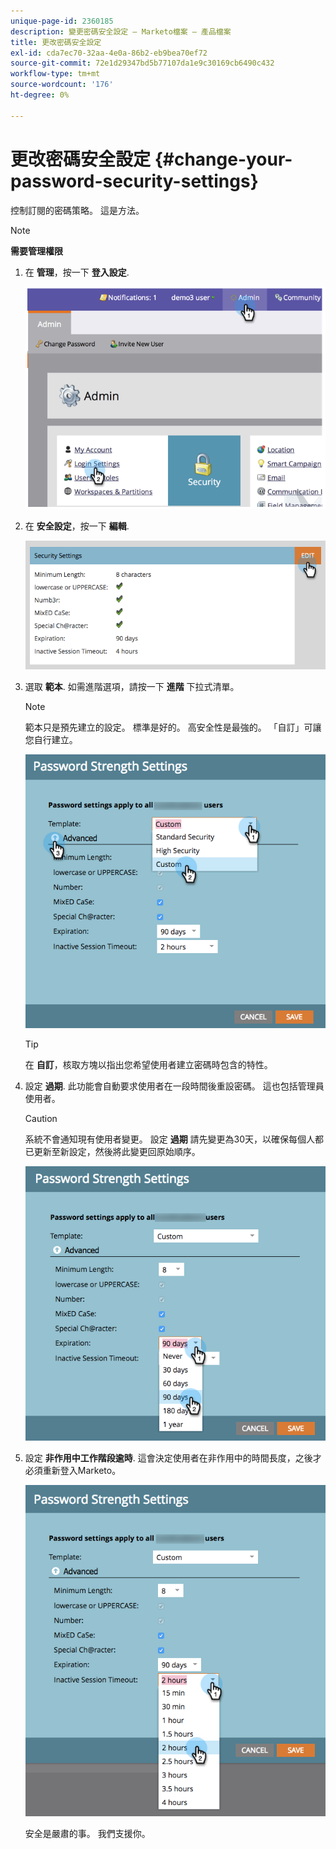 ```yaml
---
unique-page-id: 2360185
description: 變更密碼安全設定 — Marketo檔案 — 產品檔案
title: 更改密碼安全設定
exl-id: cda7ec70-32aa-4e0a-86b2-eb9bea70ef72
source-git-commit: 72e1d29347bd5b77107da1e9c30169cb6490c432
workflow-type: tm+mt
source-wordcount: '176'
ht-degree: 0%

---
```


# 更改密碼安全設定 {#change-your-password-security-settings}

控制訂閱的密碼策略。 這是方法。

>[!NOTE]
>
>**需要管理權限**

1. 在 **管理**，按一下 **登入設定**.

   ![](assets/image2014-9-16-12-3a41-3a40.png)

1. 在 **安全設定**，按一下 **編輯**.

   ![](assets/passwordsettings-hand.png)

1. 選取 **範本**. 如需進階選項，請按一下 **進階** 下拉式清單。

   >[!NOTE]
   >
   >範本只是預先建立的設定。 標準是好的。 高安全性是最強的。 「自訂」可讓您自行建立。

   ![](assets/passwordstrength.png)

   >[!TIP]
   >
   >在 **自訂**，核取方塊以指出您希望使用者建立密碼時包含的特性。

1. 設定 **過期**. 此功能會自動要求使用者在一段時間後重設密碼。 這也包括管理員使用者。

   >[!CAUTION]
   >
   >系統不會通知現有使用者變更。 設定 **過期** 請先變更為30天，以確保每個人都已更新至新設定，然後將此變更回原始順序。

   ![](assets/expiration.png)

1. 設定 **非作用中工作階段逾時**. 這會決定使用者在非作用中的時間長度，之後才必須重新登入Marketo。

   ![](assets/inactivesession.png)

   安全是嚴肅的事。 我們支援你。
